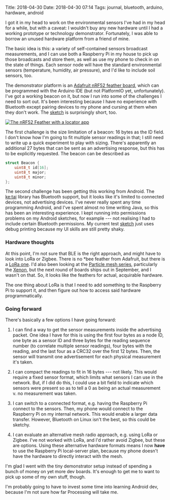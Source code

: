 Title: 2018-04-30
Date: 2018-04-30 07:14
Tags: journal, bluetooth, arduino, hardware, android

I got it in my head to work on the environmental sensors I've had in my head
for a while, but with a caveat: I wouldn't buy any new hardware until I had
a working prototype or technology demonstrator. Fortunately, I was able to
borrow an unused hardware platform from a friend of mine.

The basic idea is this: a variety of self-contained sensors broadcast
measurements, and I can use both a Raspberry Pi in my house to pick up those
broadcasts and store them, as well as use my phone to check in on the state of
things. Each sensor node will have the standard environmental sensors
(temperature, humidity, air pressure), and I'd like to include soil sensors,
too.

The demonstrator platform is an [Adafruit nRF52 feather
board](https://www.adafruit.com/product/3406), which can be programmed with the
Arduino IDE (but not PlatformIO yet, unfortunately). I've got a working beacon
on it, but now I run into some of the challenges I need to sort out. It's been
interesting because I have no experience with Bluetooth except pairing devices
to my phone and cursing at them when they don't work. The [sketch](https://github.com/kisom/sketchbooks/blob/master/arduino/envnet/beacon_prototype/beacon_prototype.ino) is surprisingly short, too.

[![The nRF52 Feather with a locator app](/files/images/beacon-prototype_s.jpg)](/files/images/beacon-prototype.jpg)

The first challenge is the size limitation of a beacon: 16 bytes as the ID
field. I don't know how I'm going to fit multiple sensor readings in that; I
still need to write up a quick experiment to play with sizing. There's apparently
an additional 27 bytes that can be sent as an advertising response, but this has
to be explicitly requested. The beacon can be described as

```c++
struct Beacon {
	uint8_t	id[16];
	uint8_t major;
	uint8_t minor;
};
```

The second challenge has been getting this working from Android. The
[ke:tai](http://ketai.org/) library has Bluetooth support, but it looks like
it's limited to connected devices, not advertising devices. I've never really
spent any time programming Android, and I've spent almost no time writing Java,
so this has been an interesting experience. I kept running into permissions
problems on my Android sketches, for example --- not realising I had to include
certain Bluetooth permissions. My current test
[sketch](https://github.com/kisom/sketchbooks/blob/master/arduino/envnet/beacon_prototype/beacon_prototype.ino)
just uses debug printing because my UI skills are still pretty shaky.

### Hardware thoughts

At this point, I'm not sure that BLE is the right approach, and might have to
look into LoRa or Zigbee. There is no *bee feather from Adafruit, but there is
a [LoRa one](https://www.adafruit.com/product/3178). I'd also been looking at
the [Particle mesh series](https://www.particle.io/mesh/), particularly the
[Xenon](https://www.particle.io/mesh/buy/xenon/), but the next round of boards
ships out in September, and I wasn't on that. So, it looks like the feathers
for actual, acquirable hardware.

The one thing about LoRa is that I need to add something to the Raspberry Pi to
support it, and then figure out how to access said hardware programmatically.

### Going forward

There's basically a few options I have going forward:

1. I can find a way to get the sensor measurements inside the advertising
   packet. One idea I have for this is using the first four bytes as a node ID,
   one byte as a sensor ID and three bytes for the reading sequence number (to
   correlate multiple sensor readings), four bytes with the reading, and the
   last four as a CRC32 over the first 12 bytes. Then, the sensor will transmit
   one advertisement for each physical measurement it's taken.

2. I can compact the readings to fit in 16 bytes --- not likely. This would require
   a fixed sensor format, which limits what sensors I can use in the network. But,
   if I did do this, I could use a bit field to indicate which sensors were present
   so as to tell a 0 as being an actual measurement v. no measurement was taken.

3. I can switch to a connected format, e.g. having the Raspberry Pi connect to the
   sensors. Then, my phone would connect to the Raspberry Pi on my internal network.
   This would enable a larger data transfer. However, Bluetooth on Linux isn't the
   best, so this could be sketchy.

4. I can evaluate an alternative mesh radio approach, e.g. using LoRa or
   Zigbee. I've not worked with LoRa, and I'd rather avoid Zigbee, but these are
   options. Using these alternative hardware formats means I now **have** to use
   the Raspberry Pi local-server plan, because my phone doesn't have the hardware
   to directly interact with the mesh.

I'm glad I went with the tiny demonstrator setup instead of spending a bunch of
money on yet more dev boards. It's enough to get me to want to pick up some of
my own stuff, though.

I'm probably going to have to invest some time into learning Android dev,
because I'm not sure how far Processing will take me.
